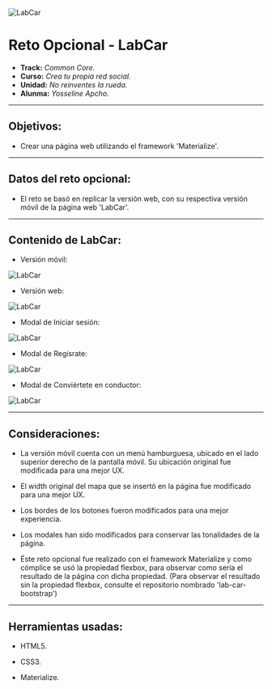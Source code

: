 ![LabCar](assets/images/logoForma.png)

# Reto Opcional - LabCar

* **Track:** _Common Core._
* **Curso:** _Crea tu propia red social._
* **Unidad:** _No reinventes la rueda._
* **Alunma:** _Yosseline Apcho._

***

## Objetivos:

- Crear una página web utilizando el framework 'Materialize'.

***

## Datos del reto opcional:

- El reto se basó en replicar la versión web, con su respectiva versión móvil de la página web 'LabCar'.


***

## Contenido de LabCar:

* Versión móvil:

![LabCar](assets/images/movil.png)

* Versión web:

![LabCar](assets/images/desktop.png)

* Modal de Iniciar sesión:

![LabCar](assets/images/modal1.png)

* Modal de Regísrate:

![LabCar](assets/images/modal2.png)

* Modal de Conviértete en conductor:

![LabCar](assets/images/modal3.png)

***

## Consideraciones:

- La versión móvil cuenta con un menú hamburguesa, ubicado en el lado superior derecho de la pantalla móvil. Su ubicación original fue modificada para una mejor UX.

- El width original del mapa que se insertó en la página fue modificado para una mejor UX.

- Los bordes de los botones fueron modificados para una mejor experiencia.

- Los modales han sido modificados para conservar las tonalidades de la página.

- Éste reto opcional fue realizado con el framework Materialize y como cómplice se usó la propiedad flexbox, para observar como sería el resultado de la página con dicha propiedad. (Para observar el resultado sin la propiedad flexbox, consulte el repositorio nombrado 'lab-car-bootstrap')

***

## Herramientas usadas:

- HTML5.

- CSS3.

- Materialize.
